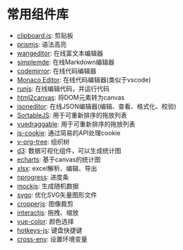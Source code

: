 # 常用组件库

- [clipboard.js](https://clipboardjs.com): 剪贴板
- [prismjs](https://prismjs.com/): 语法高亮
- [wangeditor](https://www.wangeditor.com/): 在线富文本编辑器
- [simplemde](https://simplemde.com/): 在线Markdown编辑器
- [codemirror](https://codemirror.net/): 在线代码编辑器
- [Monaco Editor](https://microsoft.github.io/monaco-editor/): 在线代码编辑器(类似于vscode)
- [runjs](https://runjs.app/docs): 在线编辑代码，并运行代码
- [html2canvas](https://github.com/niklasvh/html2canvas): 将DOM元素转为canvas
- [jsoneditor](https://github.com/josdejong/jsoneditor): 在线JSON编辑器(编辑、查看、格式化、校验)
- [SortableJS](https://github.com/SortableJS/Sortable): 用于可重新排序的拖放列表
- [vuedraggable](https://www.npmjs.com/package/vuedraggable):  用于可重新排序的拖放列表
- [js-cookie](https://github.com/js-cookie/js-cookie): 通过简易的API处理cookie
- [v-org-tree](https://github.com/lison16/v-org-tree): 组织树
- [d3](https://d3js.org/): 数据可视化组件，可以生成统计图
- [echarts](https://echarts.apache.org/en/index.html): 基于canvas的统计图
- [xlsx](https://www.npmjs.com/package/xlsx): excel解析、编辑、导出
- [nprogress](https://ricostacruz.com/nprogress/): 进度条
- [mockjs](http://mockjs.com/): 生成随机数据
- [svgo](https://github.com/svg/svgo): 优化SVG矢量图形文件
- [cropperjs](https://github.com/fengyuanchen/cropperjs): 图像裁剪
- [interactjs](https://interactjs.io/): 拖拽、缩放
- [vue-color](https://github.com/xiaokaike/vue-color): 颜色选择
- [hotkeys-js](https://www.npmjs.com/package/hotkeys-js): 键盘快捷键
- [cross-env](https://www.npmjs.com/package/cross-env): 设置环境变量


